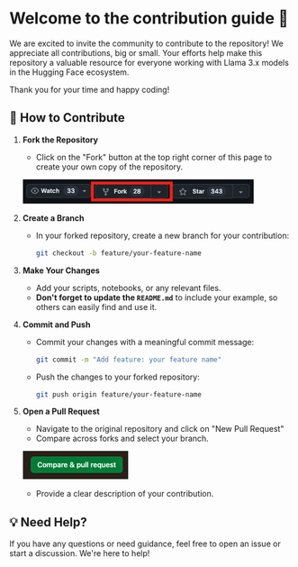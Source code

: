# Welcome to the contribution guide 🤗

We are excited to invite the community to contribute to the repository! We appreciate all contributions, big or small. Your efforts help make this repository a valuable resource for everyone working with Llama 3.x models in the Hugging Face ecosystem.

Thank you for your time and happy coding!

## 🚀 How to Contribute

1. **Fork the Repository**
    - Click on the "Fork" button at the top right corner of this page to create your own copy of the repository.
    
    ![fork button](../assets/Fork.png)

2. **Create a Branch**
    - In your forked repository, create a new branch for your contribution:
        ```bash
        git checkout -b feature/your-feature-name
        ```

3. **Make Your Changes**
    - Add your scripts, notebooks, or any relevant files.
    - **Don't forget to update the `README.md`** to include your example, 
        so others can easily find and use it.

4. **Commit and Push**
    - Commit your changes with a meaningful commit message:
        ```bash
        git commit -m "Add feature: your feature name"
        ```
    - Push the changes to your forked repository:
        ```bash
        git push origin feature/your-feature-name
        ```

5. **Open a Pull Request**
    - Navigate to the original repository and click on "New Pull Request"
    - Compare across forks and select your branch.
    
    ![pull request](../assets/PR.png)
    - Provide a clear description of your contribution.
   

## 💡 Need Help?

If you have any questions or need guidance, feel free to open an issue or start a discussion. We're here to help!
